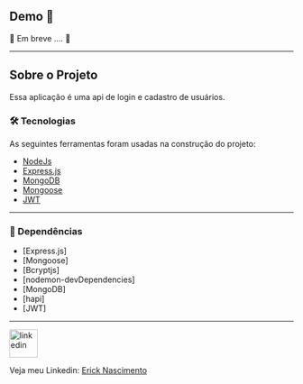 ## Demo 📸

🚧 Em breve .... 🚧

---

## Sobre o Projeto

Essa aplicação é uma api de login e cadastro de usuários.

### 🛠 Tecnologias

As seguintes ferramentas foram usadas na construção do projeto:

- [NodeJs](https://nodejs.org/en/)
- [Express.js](https://expressjs.com/)
- [MongoDB](https://www.mongodb.com/docs/)
- [Mongoose](https://mongoosejs.com/)
- [JWT](https://jwt.io/)

---

### 🚀  Dependências

- [Express.js]
- [Mongoose]
- [Bcryptjs]
- [nodemon-devDependencies]
- [MongoDB]
- [hapi]
- [JWT]

---

<a href="https://www.linkedin.com/in/erick-nascimento-1926a8231/">
<img src="./github/linkedin.png" alt="linkedin" height="50"></a>
<br />


Veja meu Linkedin: [Erick Nascimento](https://www.linkedin.com/in/erick-nascimento-1926a8231/)